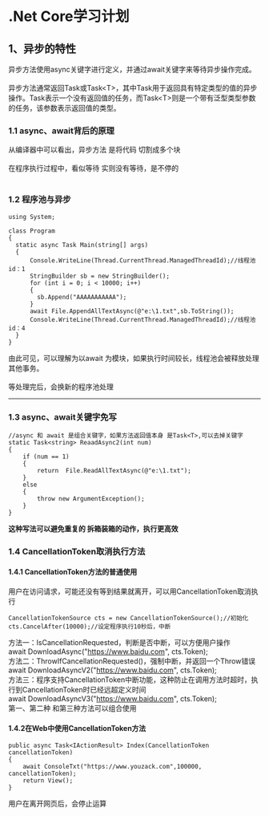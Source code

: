 # .Net Core学习计划
## 1、异步的特性
异步方法使用async关键字进行定义，并通过await关键字来等待异步操作完成。
<br><br>
异步方法通常返回Task或Task\<T\>，其中Task用于返回具有特定类型的值的异步操作。Task表示一个没有返回值的任务，而Task\<T\>则是一个带有泛型类型参数的任务，该参数表示返回值的类型。

### 1.1 async、await背后的原理

从编译器中可以看出，异步方法 是将代码 切割成多个块
<br><br>
在程序执行过程中，看似等待 实则没有等待，是不停的
<br><br>
### 1.2 程序池与异步
```
using System;

class Program
{
  static async Task Main(string[] args)
  {
      Console.WriteLine(Thread.CurrentThread.ManagedThreadId);//线程池id：1
      StringBuilder sb = new StringBuilder();
      for (int i = 0; i < 10000; i++)
      {
        sb.Append("AAAAAAAAAAA");
      }
      await File.AppendAllTextAsync(@"e:\1.txt",sb.ToString());
      Console.WriteLine(Thread.CurrentThread.ManagedThreadId);//线程池id：4
  }
}
```
由此可见，可以理解为以await 为模块，如果执行时间较长，线程池会被释放处理其他事务。
<br><br>
等处理完后，会换新的程序池处理
___
### 1.3 async、await关键字免写
```
//async 和 await 是组合关键字，如果方法返回值本身 是Task<T>,可以去掉关键字
static Task<string> ReaadAsync2(int num)
{
    if (num == 1)
    {
        return  File.ReadAllTextAsync(@"e:\1.txt");
    }
    else
    {
        throw new ArgumentException();
    }
}
```
**这种写法可以避免重复的 拆箱装箱的动作，执行更高效**
### 1.4 CancellationToken取消执行方法
#### 1.4.1 CancellationToken方法的普通使用
用户在访问请求，可能还没有等到结果就离开，可以用CancellationToken取消执行
```
CancellationTokenSource cts = new CancellationTokenSource();//初始化
cts.CancelAfter(10000);//设定程序执行10秒后，中断
```
方法一：IsCancellationRequested，判断是否中断，可以方便用户操作
<br>
await DownloadAsync("https://www.baidu.com", cts.Token);
<br>
方法二：ThrowIfCancellationRequested()，强制中断，并返回一个Throw错误
<br>
await DownloadAsyncV2("https://www.baidu.com", cts.Token);
<br>
方法三：程序支持CancellationToken中断功能，这种防止在调用方法时超时，执行到CancellationToken时已经远超定义时间
<br>
await DownloadAsyncV3("https://www.baidu.com", cts.Token);
<br>
第一、第二种 和第三种方法可以组合使用
#### 1.4.2在Web中使用CancellationToken方法
```
public async Task<IActionResult> Index(CancellationToken cancellationToken)
{
    await ConsoleTxt("https://www.youzack.com",100000, cancellationToken);
    return View();
}
```
用户在离开网页后，会停止运算
